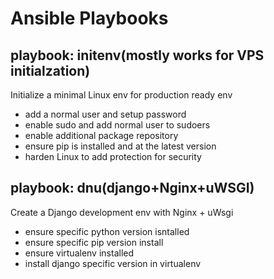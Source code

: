 # Ansible Playbooks

## playbook: initenv(mostly works for VPS initialzation)
Initialize a minimal Linux env for production ready env
 - add a normal user and setup password
 - enable sudo and add normal user to sudoers
 - enable additional package repository
 - ensure pip is installed and at the latest version
 - harden Linux to add protection for security

## playbook: dnu(django+Nginx+uWSGI)
Create a Django development env with Nginx + uWsgi
- ensure specific python version isntalled
- ensure specific pip version install
- ensure virtualenv installed
- install django specific version in virtualenv